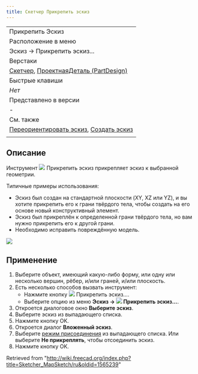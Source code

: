 ```yaml
---
title: Скетчер Прикрепить эскиз
---
```

|  |
| --- |
| Прикрепить Эскиз |
| Расположение в меню |
| Эскиз → Прикрепить эскиз... |
| Верстаки |
| [Скетчер](/Sketcher_Workbench/ru "Sketcher Workbench/ru"), [ПроектнаяДеталь (PartDesign)](/PartDesign_Workbench/ru "PartDesign Workbench/ru") |
| Быстрые клавиши |
| *Нет* |
| Представлено в версии |
| - |
| См. также |
| [Переориентировать эскиз](/Sketcher_ReorientSketch/ru "Sketcher ReorientSketch/ru"), [Создать эскиз](/Sketcher_NewSketch/ru "Sketcher NewSketch/ru") |
|  |

## Описание

Инструмент ![](/images/Sketcher_MapSketch.svg) Прикрепить эскиз прикрепляет эскиз к выбранной геометрии.

Типичные примеры использования:

* Эскиз был создан на стандартной плоскости (XY, XZ или YZ), и вы хотите прикрепить его к грани твёрдого тела, чтобы создать на его основе новый конструктивный элемент.
* Эскиз был прикреплён к определенной грани твёрдого тела, но вам нужно прикрепить его к другой грани.
* Необходимо исправить повреждённую модель.

![](/images/Sketcher_MapSketch_00.png)

## Применение

1. Выберите объект, имеющий какую-либо форму, или одну или несколько вершин, рёбер, и/или граней, и/или плоскость.
2. Есть несколько способов вызвать инструмент:
   * Нажмите кнопку ![](/images/Sketcher_MapSketch.svg) Прикрепить эскиз....
   * Выберите опцию из меню **Эскиз → ![](/images/Sketcher_MapSketch.svg) Прикрепить эскиз...**.
3. Откроется диалоговое окно **Выберите эскиз**.
4. Выберите эскиз из выпадающего списка.
5. Нажмите кнопку OK.
6. Откроется диалог **Вложенный эскиз**.
7. Выберите [режим присоединения](/Part_EditAttachment/ru#Attachment_modes "Part EditAttachment/ru") из выпадающего списка. Или выберите **Не прикреплять**, чтобы отсоединить эскиз.
8. Нажмите кнопку OK.

Retrieved from "<http://wiki.freecad.org/index.php?title=Sketcher_MapSketch/ru&oldid=1565239>"